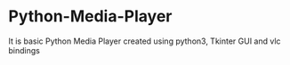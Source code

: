 # Python-Media-Player
It is basic Python Media Player created using python3, Tkinter GUI and vlc bindings
